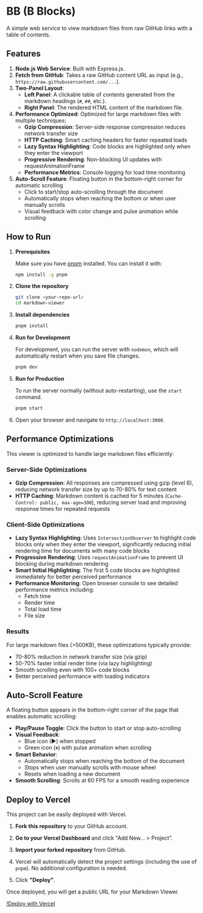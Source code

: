 # BB (B Blocks)

A simple web service to view markdown files from raw GitHub links with a table of contents.

## Features

1.  **Node.js Web Service**: Built with Express.js.
2.  **Fetch from GitHub**: Takes a raw GitHub content URL as input (e.g., `https://raw.githubusercontent.com/...`).
3.  **Two-Panel Layout**:
    -   **Left Panel**: A clickable table of contents generated from the markdown headings (`#`, `##`, etc.).
    -   **Right Panel**: The rendered HTML content of the markdown file.
4.  **Performance Optimized**: Optimized for large markdown files with multiple techniques:
    -   **Gzip Compression**: Server-side response compression reduces network transfer size
    -   **HTTP Caching**: Smart caching headers for faster repeated loads
    -   **Lazy Syntax Highlighting**: Code blocks are highlighted only when they enter the viewport
    -   **Progressive Rendering**: Non-blocking UI updates with requestAnimationFrame
    -   **Performance Metrics**: Console logging for load time monitoring
5.  **Auto-Scroll Feature**: Floating button in the bottom-right corner for automatic scrolling
    -   Click to start/stop auto-scrolling through the document
    -   Automatically stops when reaching the bottom or when user manually scrolls
    -   Visual feedback with color change and pulse animation while scrolling

## How to Run

1.  **Prerequisites**

    Make sure you have [pnpm](https://pnpm.io/installation) installed. You can install it with:
    ```bash
    npm install -g pnpm
    ```

2.  **Clone the repository**

    ```bash
    git clone <your-repo-url>
    cd markdown-viewer
    ```

3.  **Install dependencies**

    ```bash
    pnpm install
    ```

4.  **Run for Development**

    For development, you can run the server with `nodemon`, which will automatically restart when you save file changes.

    ```bash
    pnpm dev
    ```

5.  **Run for Production**

    To run the server normally (without auto-restarting), use the `start` command.
    ```bash
    pnpm start
    ```

6.  Open your browser and navigate to `http://localhost:3000`.

## Performance Optimizations

This viewer is optimized to handle large markdown files efficiently:

### Server-Side Optimizations

-   **Gzip Compression**: All responses are compressed using gzip (level 6), reducing network transfer size by up to 70-80% for text content
-   **HTTP Caching**: Markdown content is cached for 5 minutes (`Cache-Control: public, max-age=300`), reducing server load and improving response times for repeated requests

### Client-Side Optimizations

-   **Lazy Syntax Highlighting**: Uses `IntersectionObserver` to highlight code blocks only when they enter the viewport, significantly reducing initial rendering time for documents with many code blocks
-   **Progressive Rendering**: Uses `requestAnimationFrame` to prevent UI blocking during markdown rendering
-   **Smart Initial Highlighting**: The first 5 code blocks are highlighted immediately for better perceived performance
-   **Performance Monitoring**: Open browser console to see detailed performance metrics including:
    -   Fetch time
    -   Render time
    -   Total load time
    -   File size

### Results

For large markdown files (>500KB), these optimizations typically provide:
-   70-80% reduction in network transfer size (via gzip)
-   50-70% faster initial render time (via lazy highlighting)
-   Smooth scrolling even with 100+ code blocks
-   Better perceived performance with loading indicators

## Auto-Scroll Feature

A floating button appears in the bottom-right corner of the page that enables automatic scrolling:

-   **Play/Pause Toggle**: Click the button to start or stop auto-scrolling
-   **Visual Feedback**: 
    -   Blue icon (▶) when stopped
    -   Green icon (⏸) with pulse animation when scrolling
-   **Smart Behavior**:
    -   Automatically stops when reaching the bottom of the document
    -   Stops when user manually scrolls with mouse wheel
    -   Resets when loading a new document
-   **Smooth Scrolling**: Scrolls at 60 FPS for a smooth reading experience

## Deploy to Vercel

This project can be easily deployed with Vercel.

1.  **Fork this repository** to your GitHub account.

2.  **Go to your Vercel Dashboard** and click "Add New... > Project".

3.  **Import your forked repository** from GitHub.

4.  Vercel will automatically detect the project settings (including the use of `pnpm`). No additional configuration is needed.

5.  Click **"Deploy"**.

Once deployed, you will get a public URL for your Markdown Viewer.

[!Deploy with Vercel](https://vercel.com/new/clone?repository-url=https%3A%2F%2Fgithub.com%2Fb-blocks%2Fmarkdown-viewer&project-name=markdown-viewer&repository-name=my-markdown-viewer)
